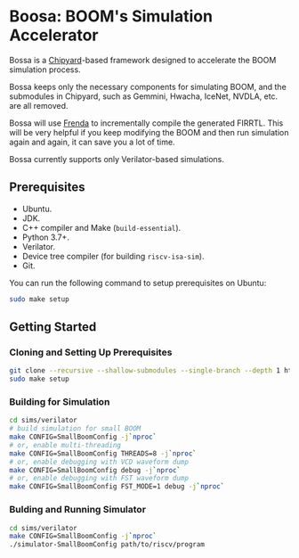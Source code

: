 # Boosa: BOOM's Simulation Accelerator

Bossa is a [Chipyard](https://github.com/ucb-bar/chipyard)-based framework designed to accelerate the BOOM simulation process.

Bossa keeps only the necessary components for simulating BOOM, and the submodules in Chipyard, such as Gemmini, Hwacha, IceNet, NVDLA, etc. are all removed.

Bossa will use [Frenda](https://github.com/MaxXSoft/Frenda) to incrementally compile the generated FIRRTL. This will be very helpful if you keep modifying the BOOM and then run simulation again and again, it can save you a lot of time.

Bossa currently supports only Verilator-based simulations.

## Prerequisites

* Ubuntu.
* JDK.
* C++ compiler and Make (`build-essential`).
* Python 3.7+.
* Verilator.
* Device tree compiler (for building `riscv-isa-sim`).
* Git.

You can run the following command to setup prerequisites on Ubuntu:

```sh
sudo make setup
```

## Getting Started

### Cloning and Setting Up Prerequisites

```sh
git clone --recursive --shallow-submodules --single-branch --depth 1 https://github.com/MaxXSoft/Bossa.git
sudo make setup
```

### Building for Simulation

```sh
cd sims/verilator
# build simulation for small BOOM
make CONFIG=SmallBoomConfig -j`nproc`
# or, enable multi-threading
make CONFIG=SmallBoomConfig THREADS=8 -j`nproc`
# or, enable debugging with VCD waveform dump
make CONFIG=SmallBoomConfig debug -j`nproc`
# or, enable debugging with FST waveform dump
make CONFIG=SmallBoomConfig FST_MODE=1 debug -j`nproc`
```

### Bulding and Running Simulator

```sh
cd sims/verilator
make CONFIG=SmallBoomConfig -j`nproc`
./simulator-SmallBoomConfig path/to/riscv/program
```
